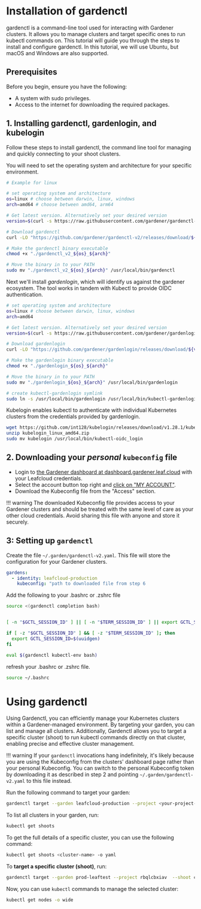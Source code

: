 # Installation of gardenctl

gardenctl is a command-line tool used for interacting with Gardener clusters. It allows you to manage clusters and target specific ones to run kubectl commands on. This tutorial will guide you through the steps to install and configure gardenctl. In this tutorial, we will use Ubuntu, but macOS and Windows are also supported.

## Prerequisites

Before you begin, ensure you have the following:

- A system with sudo privileges.
- Access to the internet for downloading the required packages.


## 1. Installing gardenctl, gardenlogin, and kubelogin
Follow these steps to install gardenctl, the command line tool for managing and quickly connecting to your shoot clusters.

You will need to set the operating system and architecture for your specific environment.
```bash
# Example for linux

# set operating system and architecture
os=linux # choose between darwin, linux, windows
arch=amd64 # choose between amd64, arm64

# Get latest version. Alternatively set your desired version
version=$(curl -s https://raw.githubusercontent.com/gardener/gardenctl-v2/master/LATEST)

# Download gardenctl
curl -LO "https://github.com/gardener/gardenctl-v2/releases/download/${version}/gardenctl_v2_${os}_${arch}"

# Make the gardenctl binary executable
chmod +x "./gardenctl_v2_${os}_${arch}"

# Move the binary in to your PATH
sudo mv "./gardenctl_v2_${os}_${arch}" /usr/local/bin/gardenctl

```
Next we'll install _gardenlogin_, which will identify us against the gardener ecosystem. The tool works in tandem with Kubectl to provide OIDC authentication.
```bash
# set operating system and architecture
os=linux # choose between darwin, linux, windows
arch=amd64

# Get latest version. Alternatively set your desired version
version=$(curl -s https://raw.githubusercontent.com/gardener/gardenlogin/master/LATEST)

# Download gardenlogin
curl -LO "https://github.com/gardener/gardenlogin/releases/download/${version}/gardenlogin_${os}_${arch}"

# Make the gardenlogin binary executable
chmod +x "./gardenlogin_${os}_${arch}"

# Move the binary in to your PATH
sudo mv "./gardenlogin_${os}_${arch}" /usr/local/bin/gardenlogin

# create kubectl-gardenlogin symlink
sudo ln -s /usr/local/bin/gardenlogin /usr/local/bin/kubectl-gardenlogin

```
Kubelogin enables kubectl to authenticate with individual Kubernetes clusters from the credentials provided by gardenlogin. 

```bash
wget https://github.com/int128/kubelogin/releases/download/v1.28.1/kubelogin_linux_amd64.zip
unzip kubelogin_linux_amd64.zip
sudo mv kubelogin /usr/local/bin/kubectl-oidc_login
```

## 2. Downloading your _personal_ `kubeconfig` file

- Login to [the Gardener dashboard at dashboard.gardener.leaf.cloud](https://dashboard.gardener.leaf.cloud/) with your Leafcloud credentials.
- Select the account button top right and [click on "MY ACCOUNT"](https://dashboard.gardener.leaf.cloud/account).
- Download the Kubeconfig file from the "Access" section.

!!! warning
    The downloaded Kubeconfig file provides access to your Gardener clusters and should be treated with the same level of care as your other cloud credentials. Avoid sharing this file with anyone and store it securely.

## 3: Setting up `gardenctl`

Create the file `~/.garden/gardenctl-v2.yaml`. This file will store the configuration for your Gardener clusters.

```yaml
gardens:
  - identity: leafcloud-production
    kubeconfig: "path to downloaded file from step 6
```

Add the following to your .bashrc or .zshrc file

```bash
source <(gardenctl completion bash)


[ -n "$GCTL_SESSION_ID" ] || [ -n "$TERM_SESSION_ID" ] || export GCTL_SESSION_ID=$(uuidgen)

if [ -z "$GCTL_SESSION_ID" ] && [ -z "$TERM_SESSION_ID" ]; then
  export GCTL_SESSION_ID=$(uuidgen)
fi

eval $(gardenctl kubectl-env bash)
```
 
refresh your .bashrc or .zshrc file.
```bash
source ~/.bashrc

```


# Using gardenctl

Using Gardenctl, you can efficiently manage your Kubernetes clusters within a Gardener-managed environment. By targeting your garden, you can list and manage all clusters. Additionally, Gardenctl allows you to target a specific cluster (shoot) to run kubectl commands directly on that cluster, enabling precise and effective cluster management.


!!! warning
    If your `gardenctl` invocations hang indefinitely, it's likely because you are using the Kubeconfig from the clusters' dashboard page rather than your personal Kubeconfig. You can switch to the personal Kubeconfig token by downloading it as described in step 2 and pointing `~/.garden/gardenctl-v2.yaml` to this file instead.



Run the following command to target your garden:

```bash
gardenctl target --garden leafcloud-production --project <your-project-id>
```

To list all clusters in your garden, run:

```bash
kubectl get shoots
```

To get the full details of a specific cluster, you can use the following command:

```bash
kubectl get shoots <cluster-name> -o yaml
```

To **target a specific cluster (shoot)**, run:

```bash
gardenctl target --garden prod-leaftest --project rbqlcbxiav  --shoot clustername 
```

Now, you can use `kubectl` commands to manage the selected cluster:
```bash
kubectl get nodes -o wide
```
